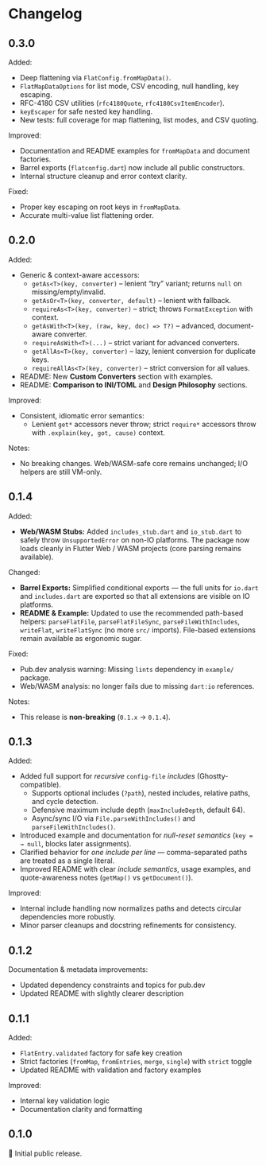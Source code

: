 # Changelog

## 0.3.0

Added:

- Deep flattening via `FlatConfig.fromMapData()`.
- `FlatMapDataOptions` for list mode, CSV encoding, null handling, key escaping.
- RFC-4180 CSV utilities (`rfc4180Quote`, `rfc4180CsvItemEncoder`).
- `keyEscaper` for safe nested key handling.
- New tests: full coverage for map flattening, list modes, and CSV quoting.

Improved:

- Documentation and README examples for `fromMapData` and document factories.
- Barrel exports (`flatconfig.dart`) now include all public constructors.
- Internal structure cleanup and error context clarity.

Fixed:

- Proper key escaping on root keys in `fromMapData`.
- Accurate multi-value list flattening order.

## 0.2.0

Added:

- Generic & context-aware accessors:
  - `getAs<T>(key, converter)` – lenient “try” variant; returns `null` on missing/empty/invalid.
  - `getAsOr<T>(key, converter, default)` – lenient with fallback.
  - `requireAs<T>(key, converter)` – strict; throws `FormatException` with context.
  - `getAsWith<T>(key, (raw, key, doc) => T?)` – advanced, document-aware converter.
  - `requireAsWith<T>(...)` – strict variant for advanced converters.
  - `getAllAs<T>(key, converter)` – lazy, lenient conversion for duplicate keys.
  - `requireAllAs<T>(key, converter)` – strict conversion for all values.
- README: New **Custom Converters** section with examples.
- README: **Comparison to INI/TOML** and **Design Philosophy** sections.

Improved:

- Consistent, idiomatic error semantics:
  - Lenient `get*` accessors never throw; strict `require*` accessors throw with `.explain(key, got, cause)` context.

Notes:

- No breaking changes. Web/WASM-safe core remains unchanged; I/O helpers are still VM-only.

## 0.1.4

Added:

- **Web/WASM Stubs:** Added `includes_stub.dart` and `io_stub.dart` to safely
  throw `UnsupportedError` on non-IO platforms. The package now loads cleanly
  in Flutter Web / WASM projects (core parsing remains available).

Changed:

- **Barrel Exports:** Simplified conditional exports — the full units for
  `io.dart` and `includes.dart` are exported so that all extensions are
  visible on IO platforms.
- **README & Example:** Updated to use the recommended path-based helpers:
  `parseFlatFile`, `parseFlatFileSync`, `parseFileWithIncludes`,
  `writeFlat`, `writeFlatSync` (no more `src/` imports).
  File-based extensions remain available as ergonomic sugar.

Fixed:

- Pub.dev analysis warning: Missing `lints` dependency in `example/` package.
- Web/WASM analysis: no longer fails due to missing `dart:io` references.

Notes:

- This release is **non-breaking** (`0.1.x` → `0.1.4`).

## 0.1.3

Added:

- Added full support for *recursive* `config-file` *includes* (Ghostty-compatible).
  - Supports optional includes (`?path`), nested includes, relative paths, and cycle detection.
  - Defensive maximum include depth (`maxIncludeDepth`, default 64).
  - Async/sync I/O via `File.parseWithIncludes()` and `parseFileWithIncludes()`.
- Introduced example and documentation for *null-reset semantics* (`key = → null`, blocks later assignments).
- Clarified behavior for *one include per line* — comma-separated paths are treated as a single literal.
- Improved README with clear *include semantics*, usage examples, and quote-awareness notes (`getMap()` vs `getDocument()`).

Improved:

- Internal include handling now normalizes paths and detects circular dependencies more robustly.
- Minor parser cleanups and docstring refinements for consistency.

## 0.1.2

Documentation & metadata improvements:

- Updated dependency constraints and topics for pub.dev
- Updated README with slightly clearer description

## 0.1.1

Added:

- `FlatEntry.validated` factory for safe key creation
- Strict factories (`fromMap`, `fromEntries`, `merge`, `single`) with `strict` toggle
- Updated README with validation and factory examples

Improved:

- Internal key validation logic
- Documentation clarity and formatting

## 0.1.0

🎉 Initial public release.
